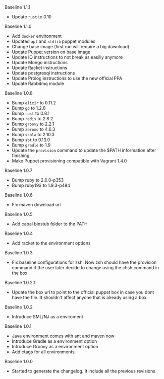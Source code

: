 Baseline 1.1.1

* Update `rust` to 0.10

Baseline 1.1.0

* Add `docker` environment
* Updated `apt` and `stdlib` puppet modules
* Change base image (first run will require a big download)
* Update Puppet version on base image
* Update IO instructions to not break as easilly anymore
* Update Mongo instructions
* Update Racket instructions
* Update postgresql instructions
* Update Prolog instructions to use the new official PPA
* Update Rabbitmq module

Baseline 1.0.8

* Bump `elixir` to 0.11.2
* Bump `go` to 1.2.0
* Bump `rust` to 0.8.1
* Bump `redis` to 2.8.2
* Bump `groovy` to 2.2.1
* Bump `zeromq` to 4.0.3
* Bump `scala` to 2.10.3
* Bump `sbt` to 0.13.0
* Bump `gradle` to 1.9
* Update the `provision` command to update the $PATH information after finishing
* Make Puppet provisioning compatible with Vagrant 1.4.0

Baseline 1.0.7

* Bump ruby to 2.0.0-p353
* Bump ruby193 to 1.9.3-p484

Baseline 1.0.6

* Fix maven download url

Baseline 1.0.5

* Add cabal binstub folder to the PATH

Baseline 1.0.4

* Add racket to the environment options

Baseline 1.0.3

* Fix baseline configurations for zsh. Now zsh should have the provision command if the user later decide to change using the chsh command in the box

Baseline 1.0.2.1

* Update the box url to point to the official puppet box in case you dont have the file. It shouldn't affect anyone that is already using a box.

Baseline 1.0.2

* Introduce SML/NJ as a enviroment

Baseline 1.0.1

* Java environment comes with ant and maven now
* Introduce Gradle as a environment option
* Introduce Groovy as a environment option
* Add ctags for all environments

Baseline 1.0.0

* Started to generate the changelog. It include all the previous revisions.
